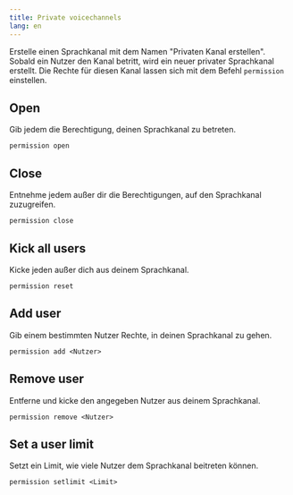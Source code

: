 ```yaml
---
title: Private voicechannels
lang: en
---
```


Erstelle einen Sprachkanal mit dem Namen "Privaten Kanal erstellen". Sobald ein Nutzer den Kanal betritt, wird ein neuer privater Sprachkanal erstellt. Die Rechte für diesen Kanal lassen sich mit dem Befehl `permission` einstellen.

## Open

Gib jedem die Berechtigung, deinen Sprachkanal zu betreten.

`permission open`

## Close

Entnehme jedem außer dir die Berechtigungen, auf den Sprachkanal zuzugreifen.

`permission close`

## Kick all users

Kicke jeden außer dich aus deinem Sprachkanal.

`permission reset`

## Add user

Gib einem bestimmten Nutzer Rechte, in deinen Sprachkanal zu gehen.

`permission add <Nutzer>`

## Remove user

Entferne und kicke den angegeben Nutzer aus deinem Sprachkanal.

`permission remove <Nutzer>`

## Set a user limit

Setzt ein Limit, wie viele Nutzer dem Sprachkanal beitreten können.

`permission setlimit <Limit>`
